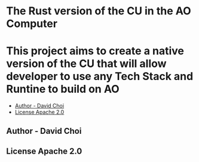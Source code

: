 # The Rust version of the CU in the AO Computer

# This project aims to create a native version of the CU that will allow developer to use any Tech Stack and Runtine to build on AO

<!-- toc -->

- [Author - David Choi](#author---david-choi)
- [License Apache 2.0](#license-apache-20)

<!-- tocstop -->

## Author - David Choi

## License Apache 2.0
